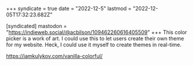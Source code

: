 +++
syndicate = true
date = "2022-12-5"
lastmod = "2022-12-05T17:32:23.682Z"

[syndicated]
mastodon = "https://indieweb.social/@acbilson/109462260616405509"
+++
This color picker is a work of art. I could use this to let users create their own theme for my website. Heck, I could use it myself to create themes in real-time.

https://iamkulykov.com/vanilla-colorful/